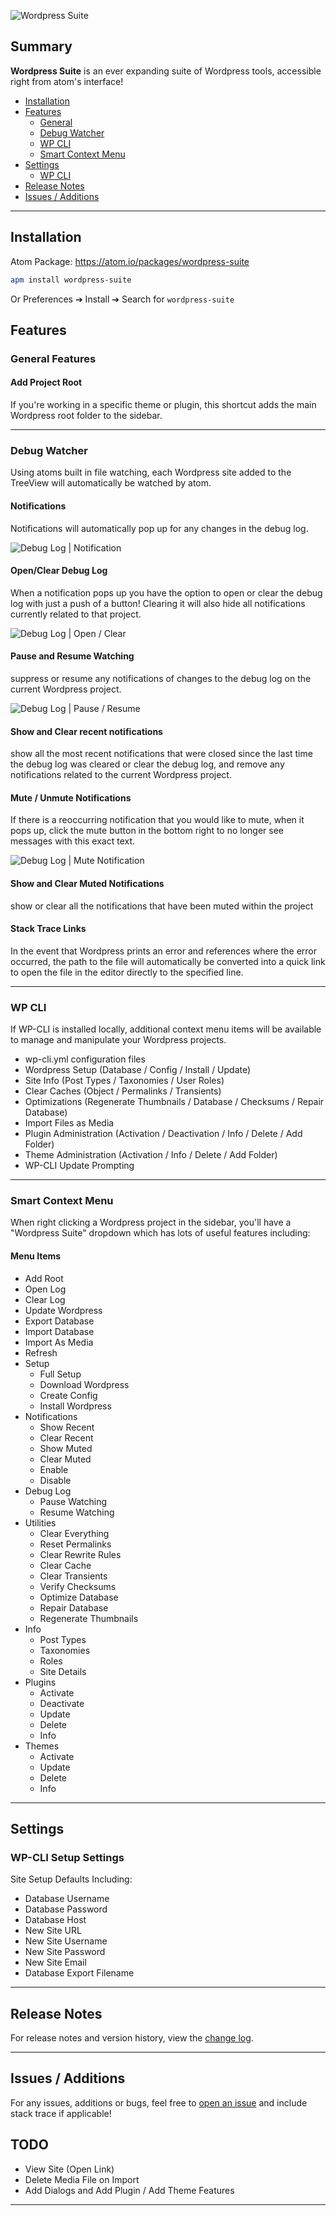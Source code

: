 ![Wordpress Suite](https://raw.githubusercontent.com/peterjohnhunt/wordpress-suite/master/assets/logo.png "Wordpress Suite")

## Summary
**Wordpress Suite** is an ever expanding suite of Wordpress tools, accessible right from atom's interface!
* [Installation](#installation)
* [Features](#features)
	* [General](#general-features)
	* [Debug Watcher](#debug-watcher)
	* [WP CLI](#wp-cli)
	* [Smart Context Menu](#smart-context-menu)
* [Settings](#settings)
	* [WP CLI](#wp-cli-setup-settings)
* [Release Notes](#release-notes)
* [Issues / Additions](#issues-additions)

---

## Installation
Atom Package: https://atom.io/packages/wordpress-suite

```bash
apm install wordpress-suite
```
Or Preferences ➔ Install ➔ Search for `wordpress-suite`

## Features

### General Features

#### Add Project Root
If you're working in a specific theme or plugin, this shortcut adds the main Wordpress root folder to the sidebar.

---

### Debug Watcher
Using atoms built in file watching, each Wordpress site added to the TreeView will automatically be watched by atom.

#### Notifications
Notifications will automatically pop up for any changes in the debug log.

![Debug Log | Notification](https://raw.githubusercontent.com/peterjohnhunt/wordpress-suite/master/assets/notification.gif "Debug Log Notification")

#### Open/Clear Debug Log
When a notification pops up you have the option to open or clear the debug log with just a push of a button! Clearing it will also hide all notifications currently related to that project.

![Debug Log | Open / Clear](https://raw.githubusercontent.com/peterjohnhunt/wordpress-suite/master/assets/open_clear.gif "Debug Log Open / Clear")

#### Pause and Resume Watching
suppress or resume any notifications of changes to the debug log on the current Wordpress project.

![Debug Log | Pause / Resume ](https://raw.githubusercontent.com/peterjohnhunt/wordpress-suite/master/assets/pause_resume.gif "Debug Log | Pause / Resume")

#### Show and Clear recent notifications
show all the most recent notifications that were closed since the last time the debug log was cleared or clear the debug log, and remove any notifications related to the current Wordpress project.

#### Mute / Unmute Notifications
If there is a reoccurring notification that you would like to mute, when it pops up, click the mute button in the bottom right to no longer see messages with this exact text.

![Debug Log | Mute Notification](https://raw.githubusercontent.com/peterjohnhunt/wordpress-suite/master/assets/mute.gif "Debug Log | Mute Notification")

#### Show and Clear Muted Notifications
show or clear all the notifications that have been muted within the project

#### Stack Trace Links
In the event that Wordpress prints an error and references where the error occurred, the path to the file will automatically be converted into a quick link to open the file in the editor directly to the specified line.

---

### WP CLI
If WP-CLI is installed locally, additional context menu items will be available to manage and manipulate your Wordpress projects.
- wp-cli.yml configuration files
- Wordpress Setup (Database / Config / Install / Update)
- Site Info (Post Types / Taxonomies / User Roles)
- Clear Caches (Object / Permalinks / Transients)
- Optimizations (Regenerate Thumbnails / Database / Checksums / Repair Database)
- Import Files as Media
- Plugin Administration (Activation / Deactivation / Info / Delete / Add Folder)
- Theme Administration (Activation / Info / Delete / Add Folder)
- WP-CLI Update Prompting

---

### Smart Context Menu
When right clicking a Wordpress project in the sidebar, you'll have a "Wordpress Suite" dropdown which has lots of useful features including:

#### Menu Items
* Add Root
* Open Log
* Clear Log
* Update Wordpress
* Export Database
* Import Database
* Import As Media
* Refresh
* Setup
	* Full Setup
	* Download Wordpress
	* Create Config
	* Install Wordpress
* Notifications
	* Show Recent
	* Clear Recent
	* Show Muted
	* Clear Muted
	* Enable
	* Disable
* Debug Log
	* Pause Watching
	* Resume Watching
* Utilities
	* Clear Everything
	* Reset Permalinks
	* Clear Rewrite Rules
	* Clear Cache
	* Clear Transients
	* Verify Checksums
	* Optimize Database
	* Repair Database
	* Regenerate Thumbnails
* Info
	* Post Types
	* Taxonomies
	* Roles
	* Site Details
* Plugins
	* Activate
	* Deactivate
	* Update
	* Delete
	* Info
* Themes
	* Activate
	* Update
	* Delete
	* Info

---

## Settings

### WP-CLI Setup Settings
Site Setup Defaults Including:
* Database Username
* Database Password
* Database Host
* New Site URL
* New Site Username
* New Site Password
* New Site Email
* Database Export Filename

---

## Release Notes
For release notes and version history, view the [change log](https://github.com/peterjohnhunt/wordpress-suite/blob/master/changelog.md#change-log).

---

## Issues / Additions
For any issues, additions or bugs, feel free to [open an issue](https://github.com/peterjohnhunt/wordpress-suite/issues/new) and include stack trace if applicable!

## TODO
* View Site (Open Link)
* Delete Media File on Import
* Add Dialogs and Add Plugin / Add Theme Features
---